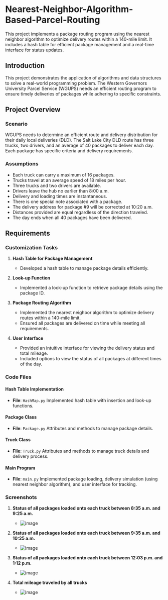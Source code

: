 # Nearest-Neighbor-Algorithm-Based-Parcel-Routing

This project implements a package routing program using the nearest neighbor algorithm to optimize delivery routes within a 140-mile limit. It includes a hash table for efficient package management and a real-time interface for status updates.

## Introduction

This project demonstrates the application of algorithms and data structures to solve a real-world programming problem. The Western Governors University Parcel Service (WGUPS) needs an efficient routing program to ensure timely deliveries of packages while adhering to specific constraints.

## Project Overview

### Scenario

WGUPS needs to determine an efficient route and delivery distribution for their daily local deliveries (DLD). The Salt Lake City DLD route has three trucks, two drivers, and an average of 40 packages to deliver each day. Each package has specific criteria and delivery requirements.

### Assumptions

- Each truck can carry a maximum of 16 packages.
- Trucks travel at an average speed of 18 miles per hour.
- Three trucks and two drivers are available.
- Drivers leave the hub no earlier than 8:00 a.m.
- Delivery and loading times are instantaneous.
- There is one special note associated with a package.
- The delivery address for package #9 will be corrected at 10:20 a.m.
- Distances provided are equal regardless of the direction traveled.
- The day ends when all 40 packages have been delivered.

## Requirements

### Customization Tasks

1. **Hash Table for Package Management**
   - Developed a hash table to manage package details efficiently.

2. **Look-up Function**
   - Implemented a look-up function to retrieve package details using the package ID.

3. **Package Routing Algorithm**
   - Implemented the nearest neighbor algorithm to optimize delivery routes within a 140-mile limit.
   - Ensured all packages are delivered on time while meeting all requirements.

4. **User Interface**
   - Provided an intuitive interface for viewing the delivery status and total mileage.
   - Included options to view the status of all packages at different times of the day.

### Code Files

#### Hash Table Implementation
- **File**: `HashMap.py`
Implemented hash table with insertion and look-up functions.

#### Package Class
- **File**: `Package.py`
Attributes and methods to manage package details.

#### Truck Class
- **File**: `Truck.py`
Attributes and methods to manage truck details and delivery process.

#### Main Program
- **File**: `main.py`
Implemented package loading, delivery simulation (using nearest neighbor algorithm), and user interface for tracking.

### Screenshots

1. **Status of all packages loaded onto each truck between 8:35 a.m. and 9:25 a.m.**
   - ![image](https://github.com/Jonathankhen/Nearest-Neighbor-Algorithm-Based-Parcel-Routing/assets/121633526/58f38325-bf34-479d-98e2-9a875aac11c0)

2. **Status of all packages loaded onto each truck between 9:35 a.m. and 10:25 a.m.**
   - ![image](https://github.com/Jonathankhen/Nearest-Neighbor-Algorithm-Based-Parcel-Routing/assets/121633526/1833c331-a464-4a27-8765-805c6aa6dbf5)

3. **Status of all packages loaded onto each truck between 12:03 p.m. and 1:12 p.m.**
   - ![image](https://github.com/Jonathankhen/Nearest-Neighbor-Algorithm-Based-Parcel-Routing/assets/121633526/f4c2a434-69a1-4abb-89ad-366b802ba2bc)

4. **Total mileage traveled by all trucks**
   - ![image](https://github.com/Jonathankhen/Nearest-Neighbor-Algorithm-Based-Parcel-Routing/assets/121633526/9ba1946e-b0fc-4927-bd8a-201bf84d788b)

